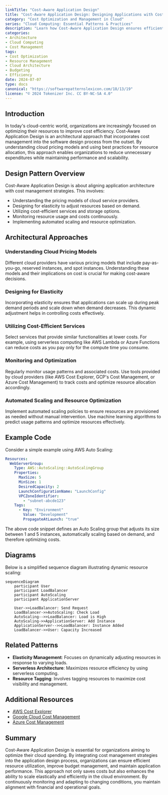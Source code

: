 ```yaml
---
linkTitle: "Cost-Aware Application Design"
title: "Cost-Aware Application Design: Designing Applications with Cost Considerations in Mind"
category: "Cost Optimization and Management in Cloud"
series: "Cloud Computing: Essential Patterns & Practices"
description: "Learn how Cost-Aware Application Design ensures efficient use of cloud resources by incorporating cost considerations during the design phase, enabling better budget management and IT resource allocation."
categories:
- Architecture
- Cloud Computing
- Cost Management
tags:
- Cost Optimization
- Resource Management
- Cloud Architecture
- Budgeting
- Efficiency
date: 2024-07-07
type: docs
canonical: "https://softwarepatternslexicon.com/18/13/19"
license: "© 2024 Tokenizer Inc. CC BY-NC-SA 4.0"
---
```


## Introduction

In today's cloud-centric world, organizations are increasingly focused on optimizing their resources to improve cost efficiency. Cost-Aware Application Design is an architectural approach that incorporates cost management into the software design process from the outset. By understanding cloud pricing models and using best practices for resource allocation, this approach enables organizations to reduce unnecessary expenditures while maintaining performance and scalability.

## Design Pattern Overview

Cost-Aware Application Design is about aligning application architecture with cost management strategies. This involves:

- Understanding the pricing models of cloud service providers.
- Designing for elasticity to adjust resources based on demand.
- Utilizing cost-efficient services and storage options.
- Monitoring resource usage and costs continuously.
- Implementing automated scaling and resource optimization.

## Architectural Approaches

### Understanding Cloud Pricing Models

Different cloud providers have various pricing models that include pay-as-you-go, reserved instances, and spot instances. Understanding these models and their implications on cost is crucial for making cost-aware decisions. 

### Designing for Elasticity

Incorporating elasticity ensures that applications can scale up during peak demand periods and scale down when demand decreases. This dynamic adjustment helps in controlling costs effectively.

### Utilizing Cost-Efficient Services

Select services that provide similar functionalities at lower costs. For example, using serverless computing like AWS Lambda or Azure Functions can reduce costs as you pay only for the compute time you consume.

### Monitoring and Optimization

Regularly monitor usage patterns and associated costs. Use tools provided by cloud providers (like AWS Cost Explorer, GCP's Cost Management, or Azure Cost Management) to track costs and optimize resource allocation accordingly.

### Automated Scaling and Resource Optimization

Implement automated scaling policies to ensure resources are provisioned as needed without manual intervention. Use machine learning algorithms to predict usage patterns and optimize resources effectively.

## Example Code

Consider a simple example using AWS Auto Scaling:

```yaml
Resources:
  WebServerGroup:
    Type: AWS::AutoScaling::AutoScalingGroup
    Properties: 
      MaxSize: 5
      MinSize: 1
      DesiredCapacity: 2
      LaunchConfigurationName: "LaunchConfig"
      VPCZoneIdentifier:
        - "subnet-abcde123"
    Tags:
      - Key: "Environment"
        Value: "Development"
        PropagateAtLaunch: "true"
```

The above code snippet defines an Auto Scaling group that adjusts its size between 1 and 5 instances, automatically scaling based on demand, and therefore optimizing costs.

## Diagrams

Below is a simplified sequence diagram illustrating dynamic resource scaling:

```mermaid
sequenceDiagram
    participant User
    participant LoadBalancer
    participant AutoScaling
    participant ApplicationServer

    User->>LoadBalancer: Send Request
    LoadBalancer->>AutoScaling: Check Load
    AutoScaling-->>LoadBalancer: Load is High
    AutoScaling->>ApplicationServer: Add Instance
    ApplicationServer-->>LoadBalancer: Instance Added
    LoadBalancer->>User: Capacity Increased
```

## Related Patterns

- **Elasticity Management**: Focuses on dynamically adjusting resources in response to varying loads.
- **Serverless Architecture**: Maximizes resource efficiency by using serverless computing.
- **Resource Tagging**: Involves tagging resources to maximize cost visibility and management.

## Additional Resources

- [AWS Cost Explorer](https://aws.amazon.com/aws-cost-management/aws-cost-explorer/)
- [Google Cloud Cost Management](https://cloud.google.com/cost-management)
- [Azure Cost Management](https://azure.microsoft.com/en-us/services/cost-management/)

## Summary

Cost-Aware Application Design is essential for organizations aiming to optimize their cloud spending. By integrating cost management strategies into the application design process, organizations can ensure efficient resource utilization, improve budget management, and maintain application performance. This approach not only saves costs but also enhances the ability to scale elastically and efficiently in the cloud environment. By continuously monitoring and adapting to changing conditions, you maintain alignment with financial and operational goals.
